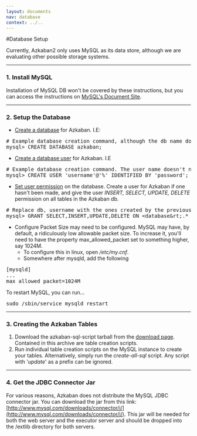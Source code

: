 ```yaml
---
layout: documents
nav: database
context: ../..
---
```

#Database Setup

Currently, Azkaban2 only uses MySQL as its data store, although we are evaluating other possible storage systems.

----------
### 1. Install MySQL
Installation of MySQL DB won't be covered by these instructions, but you can access the instructions on 
[MySQL's Document Site](http://dev.mysql.com/doc/index.html).

----------
### 2. Setup the Database
* [Create a database](http://dev.mysql.com/doc/refman/5.7/en/create-database.html) for Azkaban. I.E:

<pre class="code">
# Example database creation command, although the db name doesn't need to be 'azkaban'
mysql> CREATE DATABASE azkaban;
</pre>

* [Create a database user](http://dev.mysql.com/doc/refman/5.7/en/create-user.html) for Azkaban. I.E

<pre class="code">
# Example database creation command. The user name doesn't need to be 'azkaban'
mysql> CREATE USER 'username'@'%' IDENTIFIED BY 'password';
</pre>

* [Set user permission](http://dev.mysql.com/doc/refman/5.7/en/grant.html) on the database. 
Create a user for Azkaban if one hasn't been made, and give the user _INSERT, SELECT, UPDATE, DELETE_ permission on all tables in the Azkaban db.

<pre class="code">
# Replace db, username with the ones created by the previous steps. 
mysql> GRANT SELECT,INSERT,UPDATE,DELETE ON &lt;database&rt;.* to '&lt;username&rt;'@'%' WITH GRANT OPTION;
</pre>

* Configure Packet Size may need to be configured. MySQL may have, by default, a ridiculously low allowable packet size. To increase it, you'll need
to have the property max_allowed_packet set to something higher, say 1024M.
	* To configure this in linux, open _/etc/my.cnf_.
	* Somewhere after mysqld, add the following

<pre class="code">
[mysqld]
...
max_allowed_packet=1024M
</pre>

To restart MySQL, you can run...
<pre class="code">
sudo /sbin/service mysqld restart
</pre>


----------
### 3. Creating the Azkaban Tables

1. Download the azkaban-sql-script tarball from the [download page](../../downloads.html). 
Contained in this archive are table creation scripts.
2. Run individual table creation scripts on the MySQL instance to create your tables. Alternatively, simply run the _create-all-sql_ script.
Any script with '_update_' as a prefix can be ignored.


----------
### 4. Get the JDBC Connector Jar

For various reasons, Azkaban does not distribute the MySQL JDBC connector jar. You can download the jar from this link: [http://www.mysql.com/downloads/connector/j/](http://www.mysql.com/downloads/connector/j/). 
This jar will be needed for both the web server and the executor server and should be dropped into the /extlib directory for both servers.
